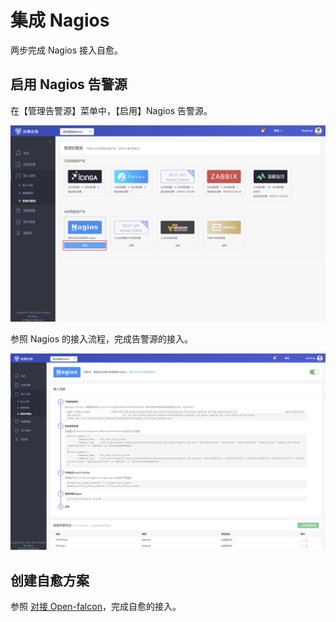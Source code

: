 # 集成 Nagios

两步完成 Nagios 接入自愈。

## 启用 Nagios 告警源

在【管理告警源】菜单中，【启用】Nagios 告警源。

![-w1678](media/15681924662592.jpg)

参照 Nagios 的接入流程，完成告警源的接入。

![-w1679](media/15681925671561.jpg)


## 创建自愈方案

参照 [对接 Open-falcon](Integrated_Openfalcon.md#Add_FTA)，完成自愈的接入。
